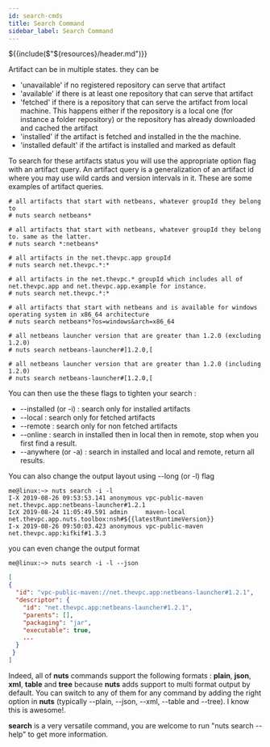 ```yaml
---
id: search-cmds
title: Search Command
sidebar_label: Search Command
---
```


${{include($"${resources}/header.md")}}

Artifact can be in multiple states. they can be
+ 'unavailable' if no registered repository can serve that artifact
+ 'available' if there is at least one repository that can serve that artifact
+ 'fetched' if there is a repository that can serve the artifact from local machine. This happens either if the repository is a local one (for instance a folder repository) or the repository has already downloaded and cached the artifact
+ 'installed' if the artifact is fetched and installed in the the machine.
+ 'installed default' if the artifact is installed and marked as default

To search for these artifacts status you will use the appropriate option flag with an artifact query.
An artifact query is a generalization of an artifact id where you may use wild cards and version intervals in it.
These are some examples of artifact queries.
```
# all artifacts that start with netbeans, whatever groupId they belong to
# nuts search netbeans*

# all artifacts that start with netbeans, whatever groupId they belong to. same as the latter.
# nuts search *:netbeans*

# all artifacts in the net.thevpc.app groupId
# nuts search net.thevpc.*:*

# all artifacts in the net.thevpc.* groupId which includes all of net.thevpc.app and net.thevpc.app.example for instance.
# nuts search net.thevpc.*:*

# all artifacts that start with netbeans and is available for windows operating system in x86_64 architecture
# nuts search netbeans*?os=windows&arch=x86_64

# all netbeans launcher version that are greater than 1.2.0 (excluding 1.2.0)
# nuts search netbeans-launcher#]1.2.0,[

# all netbeans launcher version that are greater than 1.2.0 (including 1.2.0)
# nuts search netbeans-launcher#[1.2.0,[

```
You can then use the these flags to tighten your search :
+ --installed (or -i) : search only for installed artifacts
+ --local     : search only for fetched artifacts
+ --remote    : search only for non fetched artifacts
+ --online    : search in installed then in local then in remote, stop when you first find a result.
+ --anywhere  (or -a) : search in installed and local and remote, return all results.

You can also change the output layout using --long (or -l) flag
```
me@linux:~> nuts search -i -l
I-X 2019-08-26 09:53:53.141 anonymous vpc-public-maven net.thevpc.app:netbeans-launcher#1.2.1
IcX 2019-08-24 11:05:49.591 admin     maven-local      net.thevpc.app.nuts.toolbox:nsh#${{latestRuntimeVersion}}
I-x 2019-08-26 09:50:03.423 anonymous vpc-public-maven net.thevpc.app:kifkif#1.3.3
```
you can even change the output format
```
me@linux:~> nuts search -i -l --json
```
```json
[
{
  "id": "vpc-public-maven://net.thevpc.app:netbeans-launcher#1.2.1",
  "descriptor": {
    "id": "net.thevpc.app:netbeans-launcher#1.2.1",
    "parents": [],
    "packaging": "jar",
    "executable": true,
    ...
  }
 }
]
```
Indeed, all of **nuts** commands support the following formats : **plain**, **json**, **xml**, **table** and **tree** because **nuts** adds support to multi format output by default. You can switch to any of them for any command by adding the right option in **nuts** (typically --plain, --json, --xml, --table and --tree). I know this is awesome!.

**search** is a very versatile command, you are welcome to run "nuts search --help" to get more information.
